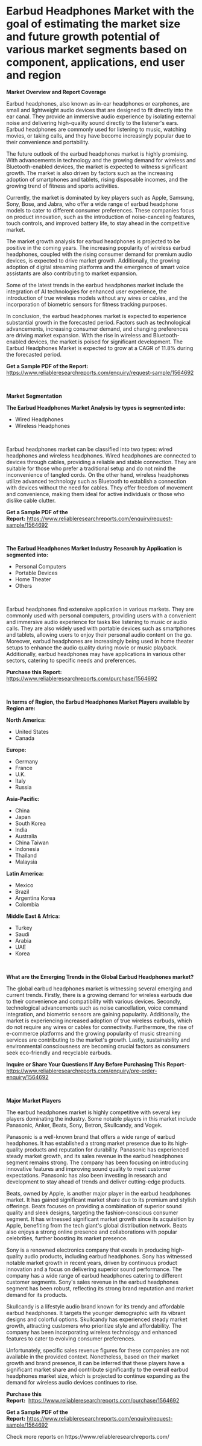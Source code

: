 <p><h1>Earbud Headphones Market with the goal of estimating the market size and future growth potential of various market segments based on component, applications, end user and region</h1></p><p><strong>Market Overview and Report Coverage</strong></p>
<p><p>Earbud headphones, also known as in-ear headphones or earphones, are small and lightweight audio devices that are designed to fit directly into the ear canal. They provide an immersive audio experience by isolating external noise and delivering high-quality sound directly to the listener's ears. Earbud headphones are commonly used for listening to music, watching movies, or taking calls, and they have become increasingly popular due to their convenience and portability.</p><p>The future outlook of the earbud headphones market is highly promising. With advancements in technology and the growing demand for wireless and Bluetooth-enabled devices, the market is expected to witness significant growth. The market is also driven by factors such as the increasing adoption of smartphones and tablets, rising disposable incomes, and the growing trend of fitness and sports activities.</p><p>Currently, the market is dominated by key players such as Apple, Samsung, Sony, Bose, and Jabra, who offer a wide range of earbud headphone models to cater to different consumer preferences. These companies focus on product innovation, such as the introduction of noise-canceling features, touch controls, and improved battery life, to stay ahead in the competitive market.</p><p>The market growth analysis for earbud headphones is projected to be positive in the coming years. The increasing popularity of wireless earbud headphones, coupled with the rising consumer demand for premium audio devices, is expected to drive market growth. Additionally, the growing adoption of digital streaming platforms and the emergence of smart voice assistants are also contributing to market expansion.</p><p>Some of the latest trends in the earbud headphones market include the integration of AI technologies for enhanced user experience, the introduction of true wireless models without any wires or cables, and the incorporation of biometric sensors for fitness tracking purposes.</p><p>In conclusion, the earbud headphones market is expected to experience substantial growth in the forecasted period. Factors such as technological advancements, increasing consumer demand, and changing preferences are driving market expansion. With the rise in wireless and Bluetooth-enabled devices, the market is poised for significant development. The Earbud Headphones Market is expected to grow at a CAGR of 11.8% during the forecasted period.</p></p>
<p><strong>Get a Sample PDF of the Report:</strong> <a href="https://www.reliableresearchreports.com/enquiry/request-sample/1564692">https://www.reliableresearchreports.com/enquiry/request-sample/1564692</a></p>
<p>&nbsp;</p>
<p><strong>Market Segmentation</strong></p>
<p><strong>The Earbud Headphones Market Analysis by types is segmented into:</strong></p>
<p><ul><li>Wired Headphones</li><li>Wireless Headphones</li></ul></p>
<p>&nbsp;</p>
<p><p>Earbud headphones market can be classified into two types: wired headphones and wireless headphones. Wired headphones are connected to devices through cables, providing a reliable and stable connection. They are suitable for those who prefer a traditional setup and do not mind the inconvenience of tangled cords. On the other hand, wireless headphones utilize advanced technology such as Bluetooth to establish a connection with devices without the need for cables. They offer freedom of movement and convenience, making them ideal for active individuals or those who dislike cable clutter.</p></p>
<p><strong>Get a Sample PDF of the Report:</strong>&nbsp;<a href="https://www.reliableresearchreports.com/enquiry/request-sample/1564692">https://www.reliableresearchreports.com/enquiry/request-sample/1564692</a></p>
<p>&nbsp;</p>
<p><strong>The Earbud Headphones Market Industry Research by Application is segmented into:</strong></p>
<p><ul><li>Personal Computers</li><li>Portable Devices</li><li>Home Theater</li><li>Others</li></ul></p>
<p>&nbsp;</p>
<p><p>Earbud headphones find extensive application in various markets. They are commonly used with personal computers, providing users with a convenient and immersive audio experience for tasks like listening to music or audio calls. They are also widely used with portable devices such as smartphones and tablets, allowing users to enjoy their personal audio content on the go. Moreover, earbud headphones are increasingly being used in home theater setups to enhance the audio quality during movie or music playback. Additionally, earbud headphones may have applications in various other sectors, catering to specific needs and preferences.</p></p>
<p><strong>Purchase this Report:</strong>&nbsp; <a href="https://www.reliableresearchreports.com/purchase/1564692">https://www.reliableresearchreports.com/purchase/1564692</a></p>
<p>&nbsp;</p>
<p><strong>In terms of Region, the Earbud Headphones Market Players available by Region are:</strong></p>
<p>
    <p> <strong> North America: </strong>
        <ul>
            <li>United States</li>
            <li>Canada</li>
        </ul>
        </p> 
    <p> <strong> Europe: </strong>
        <ul>
            <li>Germany</li>
            <li>France</li>
            <li>U.K.</li>
            <li>Italy</li>
            <li>Russia</li>
        </ul>
        </p> 
    <p> <strong> Asia-Pacific: </strong>
        <ul>
            <li>China</li>
            <li>Japan</li>
            <li>South Korea</li>
            <li>India</li>
            <li>Australia</li>
            <li>China Taiwan</li>
            <li>Indonesia</li>
            <li>Thailand</li>
            <li>Malaysia</li>
        </ul>
        </p> 
    <p> <strong> Latin America: </strong>
        <ul>
            <li>Mexico</li>
            <li>Brazil</li>
            <li>Argentina Korea</li>
            <li>Colombia</li>
        </ul>
        </p> 
    <p> <strong> Middle East & Africa: </strong>
        <ul>
            <li>Turkey</li>
            <li>Saudi</li>
            <li>Arabia</li>
            <li>UAE</li>
            <li>Korea</li>
        </ul>
    </p>
    </p>
<p>&nbsp;</p>
<p><strong>What are the Emerging Trends in the Global Earbud Headphones market?</strong></p>
<p><p>The global earbud headphones market is witnessing several emerging and current trends. Firstly, there is a growing demand for wireless earbuds due to their convenience and compatibility with various devices. Secondly, technological advancements such as noise cancellation, voice command integration, and biometric sensors are gaining popularity. Additionally, the market is experiencing increased adoption of true wireless earbuds, which do not require any wires or cables for connectivity. Furthermore, the rise of e-commerce platforms and the growing popularity of music streaming services are contributing to the market's growth. Lastly, sustainability and environmental consciousness are becoming crucial factors as consumers seek eco-friendly and recyclable earbuds.</p></p>
<p><strong>Inquire or Share Your Questions If Any Before Purchasing This Report</strong>- <a href="https://www.reliableresearchreports.com/enquiry/pre-order-enquiry/1564692">https://www.reliableresearchreports.com/enquiry/pre-order-enquiry/1564692</a></p>
<p>&nbsp;</p>
<p><strong>Major Market Players</strong></p>
<p><p>The earbud headphones market is highly competitive with several key players dominating the industry. Some notable players in this market include Panasonic, Anker, Beats, Sony, Betron, Skullcandy, and Vogek.</p><p>Panasonic is a well-known brand that offers a wide range of earbud headphones. It has established a strong market presence due to its high-quality products and reputation for durability. Panasonic has experienced steady market growth, and its sales revenue in the earbud headphones segment remains strong. The company has been focusing on introducing innovative features and improving sound quality to meet customer expectations. Panasonic has also been investing in research and development to stay ahead of trends and deliver cutting-edge products.</p><p>Beats, owned by Apple, is another major player in the earbud headphones market. It has gained significant market share due to its premium and stylish offerings. Beats focuses on providing a combination of superior sound quality and sleek designs, targeting the fashion-conscious consumer segment. It has witnessed significant market growth since its acquisition by Apple, benefiting from the tech giant's global distribution network. Beats also enjoys a strong online presence and collaborations with popular celebrities, further boosting its market presence.</p><p>Sony is a renowned electronics company that excels in producing high-quality audio products, including earbud headphones. Sony has witnessed notable market growth in recent years, driven by continuous product innovation and a focus on delivering superior sound performance. The company has a wide range of earbud headphones catering to different customer segments. Sony's sales revenue in the earbud headphones segment has been robust, reflecting its strong brand reputation and market demand for its products.</p><p>Skullcandy is a lifestyle audio brand known for its trendy and affordable earbud headphones. It targets the younger demographic with its vibrant designs and colorful options. Skullcandy has experienced steady market growth, attracting customers who prioritize style and affordability. The company has been incorporating wireless technology and enhanced features to cater to evolving consumer preferences.</p><p>Unfortunately, specific sales revenue figures for these companies are not available in the provided context. Nonetheless, based on their market growth and brand presence, it can be inferred that these players have a significant market share and contribute significantly to the overall earbud headphones market size, which is projected to continue expanding as the demand for wireless audio devices continues to rise.</p></p>
<p><strong>Purchase this Report:</strong>&nbsp;&nbsp;<a href="https://www.reliableresearchreports.com/purchase/1564692">https://www.reliableresearchreports.com/purchase/1564692</a></p>
<p></p>
<p><strong>Get a Sample PDF of the Report:</strong>&nbsp;<a href="https://www.reliableresearchreports.com/enquiry/request-sample/1564692">https://www.reliableresearchreports.com/enquiry/request-sample/1564692</a></p>
<p>Check more reports on https://www.reliableresearchreports.com/</p>